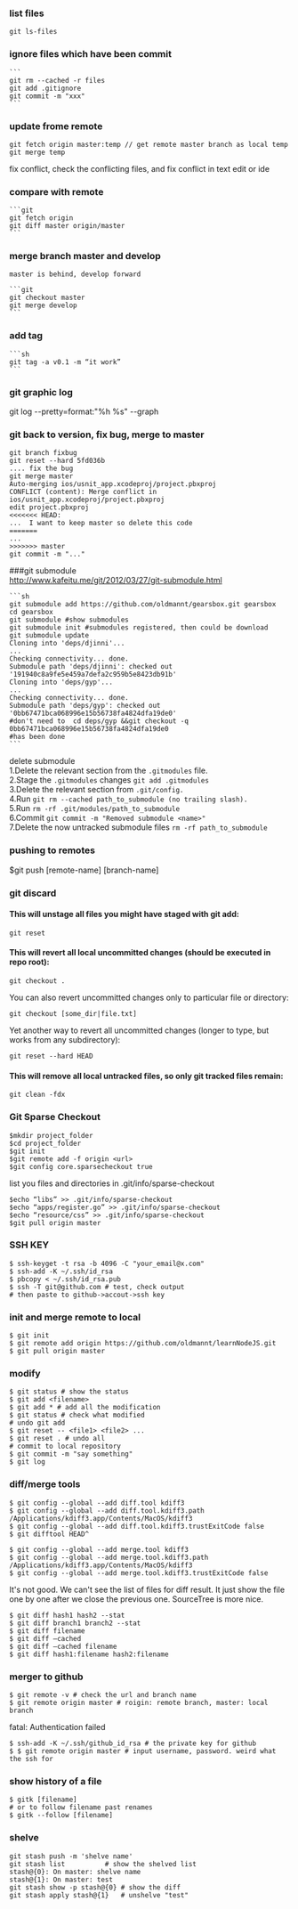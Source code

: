 ### list files
`git ls-files`

### ignore files which have been commit
	
	```
	git rm --cached -r files
	git add .gitignore
	git commit -m "xxx"
	```  
	
### update frome remote

	git fetch origin master:temp // get remote master branch as local temp
	git merge temp
	
fix conflict, check the conflicting files, and fix conflict in text edit or ide



### compare with remote

	```git
	git fetch origin
	git diff master origin/master
	```

### merge branch master and develop
	master is behind, develop forward

	```git
	git checkout master
	git merge develop
	```

### add tag

	```sh
	git tag -a v0.1 -m “it work”
	```

### git graphic log

git log --pretty=format:"%h %s" --graph

### git back to version, fix bug, merge to master

    git branch fixbug
    git reset --hard 5fd036b
    .... fix the bug
    git merge master
    Auto-merging ios/usnit_app.xcodeproj/project.pbxproj
    CONFLICT (content): Merge conflict in ios/usnit_app.xcodeproj/project.pbxproj
    edit project.pbxproj
    <<<<<<< HEAD:
    ...  I want to keep master so delete this code
    =======
    ...
    >>>>>>> master
    git commit -m "..."
  
###git submodule  
http://www.kafeitu.me/git/2012/03/27/git-submodule.html

	```sh
	git submodule add https://github.com/oldmannt/gearsbox.git gearsbox
	cd gearsbox
	git submodule #show submodules
	git submodule init #submodules registered, then could be download
	git submodule update
	Cloning into 'deps/djinni'...
	...
	Checking connectivity... done.
	Submodule path 'deps/djinni': checked out '191940c8a9fe5e459a7defa2c959b5e8423db91b'
	Cloning into 'deps/gyp'...
	...
	Checking connectivity... done.
	Submodule path 'deps/gyp': checked out '0bb67471bca068996e15b56738fa4824dfa19de0'
	#don't need to  cd deps/gyp &&git checkout -q 0bb67471bca068996e15b56738fa4824dfa19de0
	#has been done
	```
	
delete submodule  
1.Delete the relevant section from the `.gitmodules` file.  
2.Stage the `.gitmodules` changes `git add .gitmodules`  
3.Delete the relevant section from `.git/config.`  
4.Run `git rm --cached path_to_submodule (no trailing slash).`  
5.Run `rm -rf .git/modules/path_to_submodule`  
6.Commit `git commit -m "Removed submodule <name>"`  
7.Delete the now untracked submodule files `rm -rf path_to_submodule`  

### pushing to remotes
$git push [remote-name] [branch-name]
	
### git discard

#### This will unstage all files you might have staged with git add:  

	git reset
#### This will revert all local uncommitted changes (should be executed in repo root):  

	git checkout .
You can also revert uncommitted changes only to particular file or directory:

	git checkout [some_dir|file.txt]
Yet another way to revert all uncommitted changes (longer to type, but works from any subdirectory):  

	git reset --hard HEAD
#### This will remove all local untracked files, so only git tracked files remain:

	git clean -fdx
	
### Git Sparse Checkout  

    $mkdir project_folder
    $cd project_folder
    $git init
    $git remote add -f origin <url>
    $git config core.sparsecheckout true
list you files and directories in .git/info/sparse-checkout

    $echo “libs” >> .git/info/sparse-checkout
    $echo “apps/register.go” >> .git/info/sparse-checkout
    $echo “resource/css” >> .git/info/sparse-checkout
    $git pull origin master
    
### SSH KEY
``` shell
$ ssh-keyget -t rsa -b 4096 -C "your_email@x.com"
$ ssh-add -K ~/.ssh/id_rsa
$ pbcopy < ~/.ssh/id_rsa.pub
$ ssh -T git@github.com # test, check output
# then paste to github->accout->ssh key
```

### init and merge remote to local
``` shell
$ git init
$ git remote add origin https://github.com/oldmannt/learnNodeJS.git
$ git pull origin master
```

### modify
``` shell
$ git status # show the status
$ git add <filename>
$ git add * # add all the modification
$ git status # check what modified
# undo git add
$ git reset -- <file1> <file2> ...
$ git reset . # undo all
# commit to local repository
$ git commit -m "say something"
$ git log
```

### diff/merge tools
``` shell
$ git config --global --add diff.tool kdiff3
$ git config --global --add diff.tool.kdiff3.path /Applications/kdiff3.app/Contents/MacOS/kdiff3 
$ git config --global --add diff.tool.kdiff3.trustExitCode false
$ git difftool HEAD^

$ git config --global --add merge.tool kdiff3
$ git config --global --add merge.tool.kdiff3.path /Applications/kdiff3.app/Contents/MacOS/kdiff3 
$ git config --global --add merge.tool.kdiff3.trustExitCode false
```
It's not good. We can't see the list of files for diff result. It just show the file one by one after we close the previous one.
SourceTree is more nice.

```
$ git diff hash1 hash2 --stat  
$ git diff branch1 branch2 --stat  
$ git diff filename  
$ git diff –cached  
$ git diff –cached filename  
$ git diff hash1:filename hash2:filename
```
### merger to github
```
$ git remote -v # check the url and branch name
$ git remote origin master # roigin: remote branch, master: local branch
```
fatal: Authentication failed  
```
$ ssh-add -K ~/.ssh/github_id_rsa # the private key for github
$ $ git remote origin master # input username, password. weird what the ssh for
```

### show history of a file
``` shell
$ gitk [filename]
# or to follow filename past renames
$ gitk --follow [filename]
```

### shelve
``` shell
git stash push -m 'shelve name'
git stash list 			# show the shelved list
stash@{0}: On master: shelve name
stash@{1}: On master: test
git stash show -p stash@{0}	# show the diff
git stash apply stash@{1}	# unshelve "test"
```
